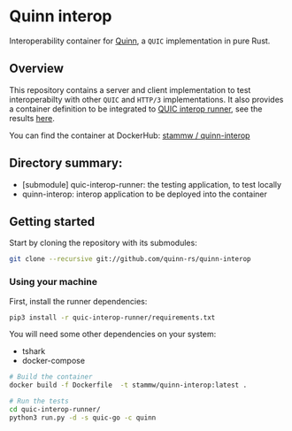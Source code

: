 # Quinn interop

Interoperability container for [Quinn](https://github.com/quinn-rs/quinn), a `QUIC` implementation in pure Rust.

## Overview

This repository contains a server and client implementation to test interoperabilty with other `QUIC` and `HTTP/3` implementations. It also provides a container definition to be integrated to [QUIC interop runner]( https://github.com/marten-seemann/quic-interop-runner ), see the results [here](https://interop.seemann.io/).

You can find the container at DockerHub: [stammw / quinn-interop](https://hub.docker.com/repository/docker/stammw/quinn-interop)

## Directory summary:

* [submodule] quic-interop-runner: the testing application, to test locally
* quinn-interop: interop application to be deployed into the container

## Getting started

Start by cloning the repository with its submodules:

``` sh
git clone --recursive git://github.com/quinn-rs/quinn-interop

```

### Using your machine

First, install the runner dependencies:

``` sh
pip3 install -r quic-interop-runner/requirements.txt
```

You will need some other dependencies on your system:
* tshark
* docker-compose

``` sh
# Build the container
docker build -f Dockerfile  -t stammw/quinn-interop:latest .

# Run the tests
cd quic-interop-runner/
python3 run.py -d -s quic-go -c quinn
```
